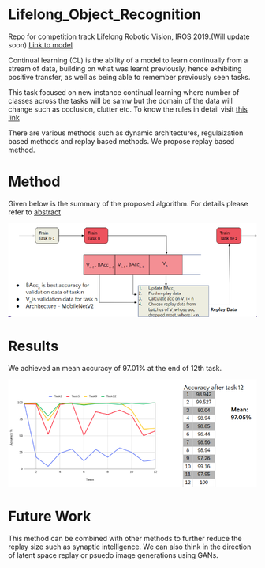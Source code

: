 # Lifelong_Object_Recognition
Repo for competition track Lifelong Robotic Vision, IROS 2019.(Will update soon)
[Link to model](https://drive.google.com/open?id=14qocNtQcRAR0ayfOLp6qM3L8mXl9a1Gc)

Continual learning (CL) is the ability of a model to learn continually from a stream of data, building on what was learnt previously, hence exhibiting positive transfer, as well as being able to remember previously seen tasks. 

This task focused on new instance continual learning where number of classes across the tasks will be samw but the domain of the data will change such as occlusion, clutter etc. To know the rules in detail visit [this link](https://lifelong-robotic-vision.github.io/competition/Object-Recognition.html)

There are various methods such as dynamic architectures, regulaization based methods and replay based methods. We propose replay based method.

# Method

Given below is the summary of the proposed algorithm. For details please refer to [abstract](https://drive.google.com/file/d/18uw3fSKgSXh_Uw8jm7reRtTuoeHP--pa/view)

![Algorithm](https://github.com/vidit98/Lifelong_Object_Recognition/blob/master/imgs/algo.png)

# Results

We achieved an mean accuracy of 97.01% at the end of 12th task.

![results](https://github.com/vidit98/Lifelong_Object_Recognition/blob/master/imgs/result.png)

# Future Work

This method can be combined with other methods to further reduce the replay size such as synaptic intelligence. We can also think in the direction of latent space replay or psuedo image generations using GANs.
